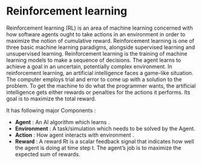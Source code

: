 
# Reinforcement learning

Reinforcement learning (RL) is an area of machine learning concerned with how software agents ought to take actions in an environment in order to maximize the notion of cumulative reward. Reinforcement learning is one of three basic machine learning paradigms, alongside supervised learning and unsupervised learning.
Reinforcement learning is the training of machine learning models to make a sequence of decisions. The agent learns to achieve a goal in an uncertain, potentially complex environment. In reinforcement learning, an artificial intelligence faces a game-like situation. The computer employs trial and error to come up with a solution to the problem. To get the machine to do what the programmer wants, the artificial intelligence gets either rewards or penalties for the actions it performs. Its goal is to maximize the total reward.

It has following major Components :

* **Agent** : An AI algorithm which learns .
* **Environment** : A task/simulation which needs to be solved by the Agent.
* **Action** : How agent interacts with environment .
* **Reward** :  A reward Rt is a scalar feedback signal that indicates how well the agent is doing at time step t. The agent’s job is to maximize the expected sum of rewards.
